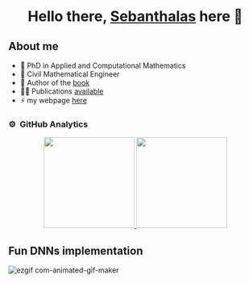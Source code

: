 
<div align="center">
<h1 align="center">Hello there,  <a href="https://sites.google.com/view/sebanthalas">Sebanthalas</a> here 👋</h1>
</div>


## About me

- 🌱  PhD in Applied and Computational Mathematics  
- 🌱  Civil Mathematical Engineer
- 📗 Author of the  [book](https://ems.press/books/mems/285)
- 🧑‍🏫  Publications [available](https://www.researchgate.net/profile/Sebastian-Moraga-Scheuermann)
- ⚡ my webpage [here](https://sites.google.com/view/sebanthalas)
<be>




### ⚙️ &nbsp;GitHub Analytics

<p align="center">
<a href="https://github.com/Sebanthalas">
  <img height="180em" src="https://github-readme-stats-eight-theta.vercel.app/api?username=Sebanthalas&show_icons=true&theme=algolia&include_all_commits=true&count_private=true"/>
  <img height="180em" src="https://github-readme-stats-eight-theta.vercel.app/api/top-langs/?username=Sebanthalas&layout=compact&langs_count=8&theme=algolia"/>
</a>
</p>

## Fun DNNs implementation
![ezgif com-animated-gif-maker](https://github.com/Sebanthalas/Sebanthalas/assets/21182719/cd86b70f-be18-429b-9f01-60c2c1482ae2)
<!--
**Sebanthalas/Sebanthalas** is a ✨ _special_ ✨ repository because its `README.md` (this file) appears on your GitHub profile.

Here are some ideas to get you started:

- 🔭 I’m currently working on ...
- 🌱 I’m currently learning ...
- 👯 I’m looking to collaborate on ...
- 🤔 I’m looking for help with ...
- 💬 Ask me about ...
- 📫 How to reach me: ...
- 😄 Pronouns: ...
- ⚡ Fun fact: ...
-->
